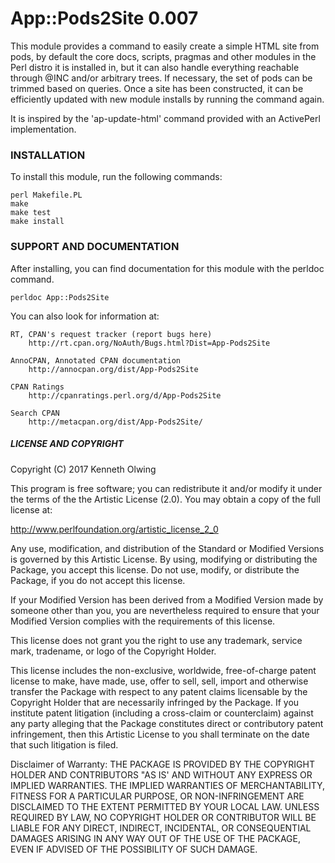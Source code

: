 # App::Pods2Site 0.007

This module provides a command to easily create a simple HTML site from pods, by
default the core docs, scripts, pragmas and other modules in the Perl distro
it is installed in, but it can also handle everything reachable through @INC and/or
arbitrary trees. If necessary, the set of pods can be trimmed based on queries.
Once a site has been constructed, it can be efficiently updated with new module installs
by running the command again.

It is inspired by the 'ap-update-html' command provided with an ActivePerl implementation.

### INSTALLATION

To install this module, run the following commands:

	perl Makefile.PL
	make
	make test
	make install

### SUPPORT AND DOCUMENTATION

After installing, you can find documentation for this module with the
perldoc command.

    perldoc App::Pods2Site

You can also look for information at:

    RT, CPAN's request tracker (report bugs here)
        http://rt.cpan.org/NoAuth/Bugs.html?Dist=App-Pods2Site

    AnnoCPAN, Annotated CPAN documentation
        http://annocpan.org/dist/App-Pods2Site

    CPAN Ratings
        http://cpanratings.perl.org/d/App-Pods2Site

    Search CPAN
        http://metacpan.org/dist/App-Pods2Site/

##### LICENSE AND COPYRIGHT

Copyright (C) 2017 Kenneth Olwing

This program is free software; you can redistribute it and/or modify it
under the terms of the the Artistic License (2.0). You may obtain a
copy of the full license at:

http://www.perlfoundation.org/artistic_license_2_0

Any use, modification, and distribution of the Standard or Modified
Versions is governed by this Artistic License. By using, modifying or
distributing the Package, you accept this license. Do not use, modify,
or distribute the Package, if you do not accept this license.

If your Modified Version has been derived from a Modified Version made
by someone other than you, you are nevertheless required to ensure that
your Modified Version complies with the requirements of this license.

This license does not grant you the right to use any trademark, service
mark, tradename, or logo of the Copyright Holder.

This license includes the non-exclusive, worldwide, free-of-charge
patent license to make, have made, use, offer to sell, sell, import and
otherwise transfer the Package with respect to any patent claims
licensable by the Copyright Holder that are necessarily infringed by the
Package. If you institute patent litigation (including a cross-claim or
counterclaim) against any party alleging that the Package constitutes
direct or contributory patent infringement, then this Artistic License
to you shall terminate on the date that such litigation is filed.

Disclaimer of Warranty: THE PACKAGE IS PROVIDED BY THE COPYRIGHT HOLDER
AND CONTRIBUTORS "AS IS' AND WITHOUT ANY EXPRESS OR IMPLIED WARRANTIES.
THE IMPLIED WARRANTIES OF MERCHANTABILITY, FITNESS FOR A PARTICULAR
PURPOSE, OR NON-INFRINGEMENT ARE DISCLAIMED TO THE EXTENT PERMITTED BY
YOUR LOCAL LAW. UNLESS REQUIRED BY LAW, NO COPYRIGHT HOLDER OR
CONTRIBUTOR WILL BE LIABLE FOR ANY DIRECT, INDIRECT, INCIDENTAL, OR
CONSEQUENTIAL DAMAGES ARISING IN ANY WAY OUT OF THE USE OF THE PACKAGE,
EVEN IF ADVISED OF THE POSSIBILITY OF SUCH DAMAGE.
